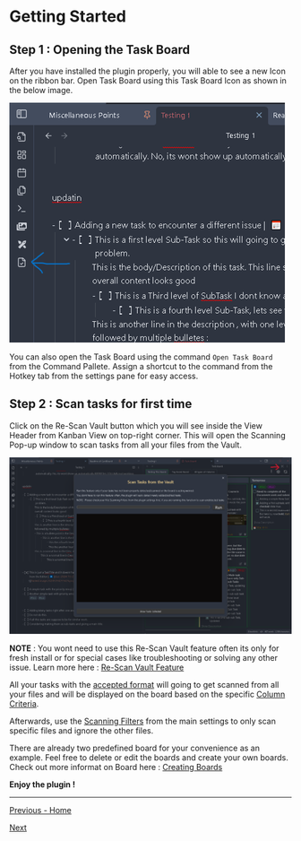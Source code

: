 # Getting Started

## **Step 1 :** Opening the Task Board

After you have installed the plugin properly, you will able to see a new Icon on the ribbon bar. Open Task Board using this Task Board Icon as shown in the below image.

![RibbonIcon](./assets/RibbonIcon.png)

You can also open the Task Board using the command `Open Task Board` from the Command Pallete.
Assign a shortcut to the command from the Hotkey tab from the settings pane for easy access.

## **Step 2 :** Scan tasks for first time

Click on the Re-Scan Vault button which you will see inside the View Header from Kanban View on top-right corner. This will open the Scanning Pop-up window to scan tasks from all your files from the Vault.

![ReScanVaultModalOpen](./assets/ReScanVaultModalOpen.png)

**NOTE** : You wont need to use this Re-Scan Vault feature often its only for fresh install or for special cases like troubleshooting or solving any other issue. Learn more here : [Re-Scan Vault Feature](./ReScan_Vault_Feature.md#)

All your tasks with the [accepted format](./Task_Formats.md#) will going to get scanned from all your files and will be displayed on the board based on the specific [Column Criteria]().

Afterwards, use the [Scanning Filters]() from the main settings to only scan specific files and ignore the other files.

There are already two predefined board for your convenience as an example. Feel free to delete or edit the boards and create your own boards. Check out more informat on Board here : [Creating Boards](./HowToCreateNewBoard.md#)

**Enjoy the plugin !**

---
[Previous - Home](./README.md#)

[Next]()
